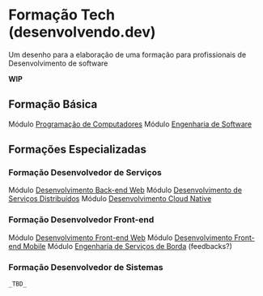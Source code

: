 # Formação Tech (desenvolvendo.dev)
Um desenho para a elaboração de uma formação para profissionais de Desenvolvimento de software

__WIP__

## Formação Básica
Módulo [Programação de Computadores](formacoes/programacao_computadores.md)
Módulo [Engenharia de Software](formacoes/engenharia_software.md)

## Formações Especializadas
### Formação Desenvolvedor de Serviços
Módulo [Desenvolvimento Back-end Web](formacoes/desenvolvimento_backend_web.md)
Módulo [Desenvolvimento de Serviços Distribuídos](formacoes/desenvolvimento_servicos_distribuidos.md)
Módulo [Desenvolvimento Cloud Native](formacoes/desenvolvimento_cloud_native.md)

### Formação Desenvolvedor Front-end
Módulo [Desenvolvimento Front-end Web](formacoes/desenvolvimento_frontend_web.md) 
Módulo [Desenvolvimento Front-end Mobile](formacoes/desenvolvimento_frontend_mobile.md)
Módulo [Engenharia de Serviços de Borda](formacoes/engenharia_servicos_borda.md) (feedbacks?)

### Formação Desenvolvedor de Sistemas
    _TBD_
